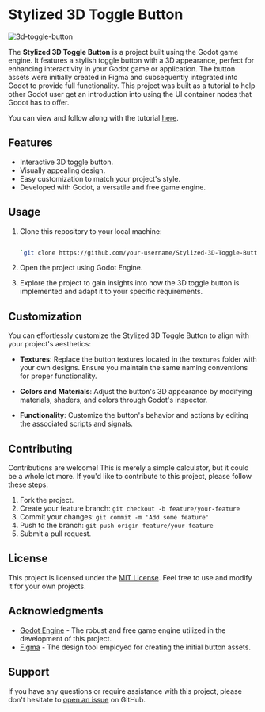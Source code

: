 # Stylized 3D Toggle Button
![3d-toggle-button](https://github.com/jsonify/3D-Toggle-Button/assets/1201529/3c94257c-3a30-4a1e-ba07-52256cac65a4)


The **Stylized 3D Toggle Button** is a project built using the Godot game engine. It features a stylish toggle button with a 3D appearance, perfect for enhancing interactivity in your Godot game or application. The button assets were initially created in Figma and subsequently integrated into Godot to provide full functionality. This project was built as a tutorial to help other Godot user get an introduction into using the UI container nodes that Godot has to offer.

You can view and follow along with the tutorial [here](https://youtu.be/L_M8jebQWOQ).

## Features

*   Interactive 3D toggle button.
*   Visually appealing design.
*   Easy customization to match your project's style.
*   Developed with Godot, a versatile and free game engine.

## Usage

1.  Clone this repository to your local machine:
    
    ```bash
    
    `git clone https://github.com/your-username/Stylized-3D-Toggle-Button.git`
    
2.  Open the project using Godot Engine.
    
3.  Explore the project to gain insights into how the 3D toggle button is implemented and adapt it to your specific requirements.
    

## Customization

You can effortlessly customize the Stylized 3D Toggle Button to align with your project's aesthetics:

*   **Textures**: Replace the button textures located in the `textures` folder with your own designs. Ensure you maintain the same naming conventions for proper functionality.
    
*   **Colors and Materials**: Adjust the button's 3D appearance by modifying materials, shaders, and colors through Godot's inspector.
    
*   **Functionality**: Customize the button's behavior and actions by editing the associated scripts and signals.
    

## Contributing

Contributions are welcome! This is merely a simple calculator, but it could be a whole lot more. If you'd like to contribute to this project, please follow these steps:

1. Fork the project.
2. Create your feature branch: `git checkout -b feature/your-feature`
3. Commit your changes: `git commit -m 'Add some feature'`
4. Push to the branch: `git push origin feature/your-feature`
5. Submit a pull request.

## License

This project is licensed under the [MIT License](LICENSE.md). Feel free to use and modify it for your own projects.

## Acknowledgments

*   [Godot Engine](https://godotengine.org/) - The robust and free game engine utilized in the development of this project.
*   [Figma](https://www.figma.com/) - The design tool employed for creating the initial button assets.

## Support

If you have any questions or require assistance with this project, please don't hesitate to [open an issue](https://github.com/your-username/Stylized-3D-Toggle-Button/issues) on GitHub.
